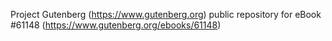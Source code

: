 Project Gutenberg (https://www.gutenberg.org) public repository for eBook #61148 (https://www.gutenberg.org/ebooks/61148)
